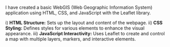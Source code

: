 I have created a  basic WebGIS (Web Geographic Information System) application using HTML, CSS, and JavaScript with the Leaflet library.

i) **HTML Structure:** Sets up the layout and content of the webpage.
ii) **CSS Styling:** Defines styles for various elements to enhance the visual appearance.
iii) **JavaScript Interactivity:** Uses Leaflet to create and control a map with multiple layers, markers, and interactive elements.
